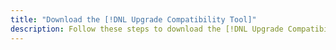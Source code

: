 ```yaml
---
title: "Download the [!DNL Upgrade Compatibility Tool]"
description: Follow these steps to download the [!DNL Upgrade Compatibility Tool] for your Adobe Commerce project.
---
```


